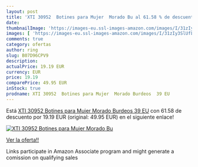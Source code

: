 ```yaml
---
layout: post
title: 'XTI 30952  Botines para Mujer  Morado Bu al 61.58 % de descuento'
date: 
thumbnailImage: 'https://images-eu.ssl-images-amazon.com/images/I/31zIy3SlUfL._SL200_.jpg'
images: [ 'https://images-eu.ssl-images-amazon.com/images/I/31zIy3SlUfL._SL200_.jpg' ]
comments: true
category: ofertas
author: ring
slug: B07D96CPV9
description:
actualPrice: 19.19 EUR
currency: EUR
price: 19.19
comparePrice: 49.95 EUR
inStock: true
prodname: XTI 30952  Botines para Mujer  Morado Burdeos  39 EU
---
```


Está [XTI 30952  Botines para Mujer  Morado Burdeos  39 EU](https://www.amazon.es/dp/B07D96CPV9/?tag=tolees-21) con 61.58 de descuento por 19.19 EUR (original: 49.95 EUR) en el siguiente enlace!

[![XTI 30952  Botines para Mujer  Morado Bu](https://images-eu.ssl-images-amazon.com/images/I/31zIy3SlUfL._SL200_.jpg)](https://www.amazon.es/dp/B07D96CPV9/?tag=tolees-21)

[Ver la oferta!!](https://www.amazon.es/dp/B07D96CPV9/?tag=tolees-21)

Links participate in Amazon Associate program and might generate a comission on qualifying sales



